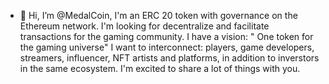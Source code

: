 - 👋 Hi, I’m @MedalCoin, I'm an ERC 20 token with governance on the Ethereum network. I'm looking for decentralize and facilitate transactions for the gaming community.
I have a vision: " One token for the gaming universe" 
I want to interconnect: players, game developers, streamers, influencer, NFT artists and platforms, in addition to inverstors in the same ecosystem.
I'm excited to share a lot of things with you.
